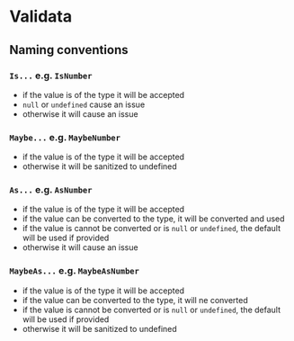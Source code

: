 # Validata

## Naming conventions

### `Is...` e.g. `IsNumber`

* if the value is of the type it will be accepted
* `null` or `undefined` cause an issue
* otherwise it will cause an issue

### `Maybe...` e.g. `MaybeNumber`

* if the value is of the type it will be accepted
* otherwise it will be sanitized to undefined

### `As...` e.g. `AsNumber`

* if the value is of the type it will be accepted
* if the value can be converted to the type, it will be converted and used
* if the value is cannot be converted or is `null` or `undefined`, the default will be used if provided
* otherwise it will cause an issue

### `MaybeAs...` e.g. `MaybeAsNumber`

* if the value is of the type it will be accepted
* if the value can be converted to the type, it will ne converted
* if the value is cannot be converted or is `null` or `undefined`, the default will be used if provided
* otherwise it will be sanitized to undefined
